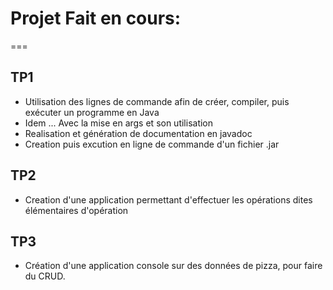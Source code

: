 # Projet Fait en cours:
===

## TP1 
* Utilisation des lignes de commande afin de créer, compiler, puis exécuter un programme en Java
* Idem ... Avec la mise en args et son utilisation
* Realisation et génération de documentation en javadoc
* Creation puis excution en ligne de commande d'un fichier .jar

## TP2
* Creation d'une application permettant d'effectuer les opérations dites élémentaires d'opération

## TP3
* Création d'une application console sur des données de pizza, pour faire du CRUD.